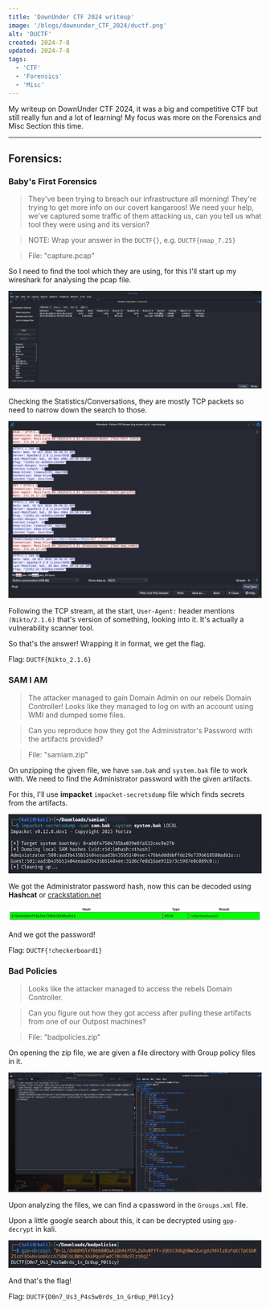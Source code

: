 ```yaml
---
title: 'DownUnder CTF 2024 writeup'
image: '/blogs/downunder_CTF_2024/ductf.png'
alt: 'DUCTF'
created: 2024-7-8
updated: 2024-7-8
tags:
  - 'CTF'
  - 'Forensics'
  - 'Misc'
---
```


My writeup on DownUnder CTF 2024, it was a big and competitive CTF but still really fun and a lot of learning! My focus was more on the Forensics and Misc Section this time.

---

## Forensics:

### Baby's First Forensics

> They've been trying to breach our infrastructure all morning! They're trying to get more info on our covert kangaroos! We need your help, we've captured some traffic of them attacking us, can you tell us what tool they were using and its version?

> NOTE: Wrap your answer in the `DUCTF{}`, e.g. `DUCTF{nmap_7.25}`

> File: "capture.pcap"

So I need to find the tool which they are using, for this I'll start up my wireshark for analysing the pcap file.

![image](https://raw.githubusercontent.com/AkaniX3/Blog-page/main/urara/blogs/downunder_CTF_2024/ductf_bff1.png)

Checking the Statistics/Conversations, they are mostly TCP packets so need to narrow down the search to those.

![image](https://raw.githubusercontent.com/AkaniX3/Blog-page/main/urara/blogs/downunder_CTF_2024/ductf_bff2.png)

Following the TCP stream, at the start, `User-Agent:` header mentions `(Nikto/2.1.6)` that's version of something, looking into it. It's actually a vulnerability scanner tool.

So that's the answer! Wrapping it in format, we get the flag.

Flag: `DUCTF{Nikto_2.1.6}`

### SAM I AM

> The attacker managed to gain Domain Admin on our rebels Domain Controller! Looks like they managed to log on with an account using WMI and dumped some files.

> Can you reproduce how they got the Administrator's Password with the artifacts provided?

> File: "samiam.zip"

On unzipping the given file, we have `sam.bak` and `system.bak` file to work with. We need to find the Administrator password with the given artifacts.

For this, I'll use **impacket** `impacket-secretsdump` file which finds secrets from the artifacts.

![image](https://raw.githubusercontent.com/AkaniX3/Blog-page/main/urara/blogs/downunder_CTF_2024/ductf_sam1.png)

We got the Administrator password hash, now this can be decoded using **Hashcat** or [crackstation.net](https://crackstation.net/)

![image](https://raw.githubusercontent.com/AkaniX3/Blog-page/main/urara/blogs/downunder_CTF_2024/ductf_sam2.png)

And we got the password!

Flag: `DUCTF{!checkerboard1}`

### Bad Policies

> Looks like the attacker managed to access the rebels Domain Controller.

> Can you figure out how they got access after pulling these artifacts from one of our Outpost machines?

> File: "badpolicies.zip"

On opening the zip file, we are given a file directory with Group policy files in it. 

![image](https://raw.githubusercontent.com/AkaniX3/Blog-page/main/urara/blogs/downunder_CTF_2024/ductf_bad1.png)

Upon analyzing the files, we can find a cpassword in the `Groups.xml` file.

Upon a little google search about this, it can be decrypted using `gpp-decrypt` in kali.

![image](https://raw.githubusercontent.com/AkaniX3/Blog-page/main/urara/blogs/downunder_CTF_2024/ductf_bad2.png)

And that's the flag!

Flag: `DUCTF{D0n7_Us3_P4s5w0rds_1n_Gr0up_P0l1cy}`

